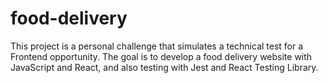 # food-delivery
This project is a personal challenge that simulates a technical test for a Frontend opportunity. The goal is to develop a food delivery website with JavaScript and React, and also testing with Jest and React Testing Library.
